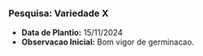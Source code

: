 ### Pesquisa: Variedade X

- **Data de Plantio:** 15/11/2024
- **Observacao Inicial:** Bom vigor de germinacao.


